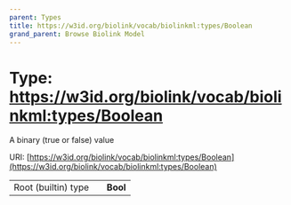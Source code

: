 ```yaml
---
parent: Types
title: https://w3id.org/biolink/vocab/biolinkml:types/Boolean
grand_parent: Browse Biolink Model
---
```


# Type: https://w3id.org/biolink/vocab/biolinkml:types/Boolean


A binary (true or false) value

URI: [https://w3id.org/biolink/vocab/biolinkml:types/Boolean](https://w3id.org/biolink/vocab/biolinkml:types/Boolean)

|  |  |  |
| --- | --- | --- |
| Root (builtin) type | | **Bool** |
